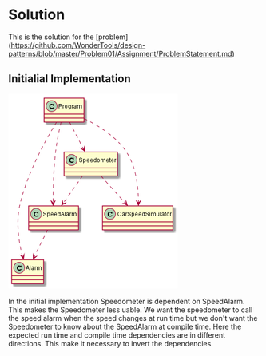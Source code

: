 # Solution

This is the solution for the [problem] (https://github.com/WonderTools/design-patterns/blob/master/Problem01/Assignment/ProblemStatement.md)

## Initialial Implementation

![Initial Implementation Image](Problem1.png)

In the initial implementation Speedometer is dependent on SpeedAlarm. This makes the Speedometer less uable. We want the speedometer to call the speed alarm when the speed changes at run time but we don't want the Speedometer to know about the SpeedAlarm at compile time. Here the expected run time and compile time dependencies are in different directions. This make it necessary to invert the dependencies.
 